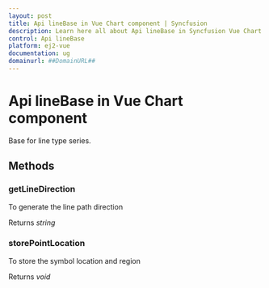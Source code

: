 ```yaml
---
layout: post
title: Api lineBase in Vue Chart component | Syncfusion
description: Learn here all about Api lineBase in Syncfusion Vue Chart component of Syncfusion Essential JS 2 and more.
control: Api lineBase 
platform: ej2-vue
documentation: ug
domainurl: ##DomainURL##
---
```


# Api lineBase in Vue Chart component

Base for line type series.

## Methods

### getLineDirection

To generate the line path direction

Returns *string*

### storePointLocation

To store the symbol location and region

Returns *void*
